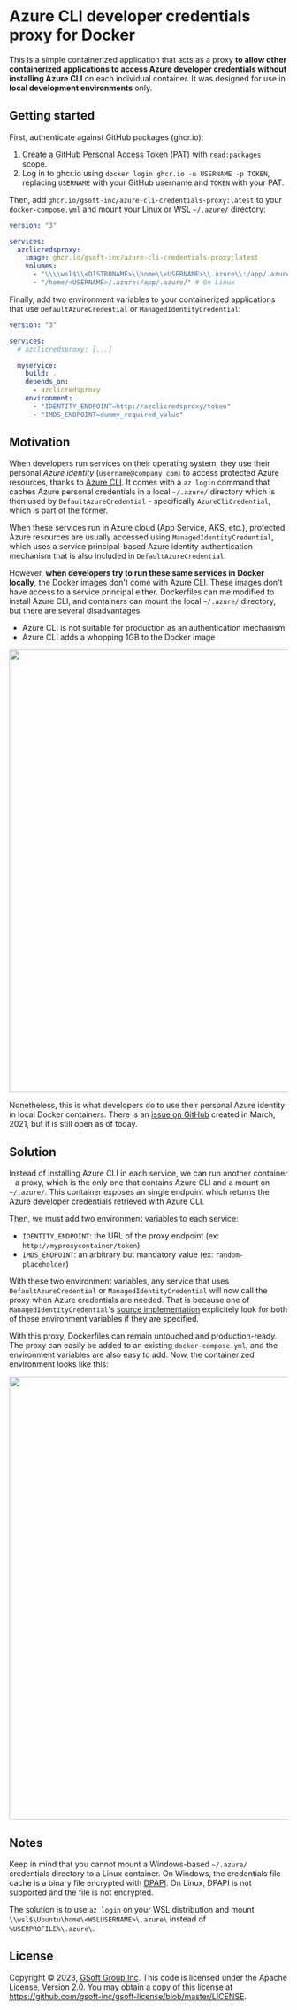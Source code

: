 # Azure CLI developer credentials proxy for Docker

This is a simple containerized application that acts as a proxy **to allow other containerized applications to access Azure developer credentials without installing Azure CLI** on each individual container. It was designed for use in **local development environments** only.


## Getting started

First, authenticate against GitHub packages (ghcr.io):

1. Create a GitHub Personal Access Token (PAT) with `read:packages` scope.
2. Log in to ghcr.io using `docker login ghcr.io -u USERNAME -p TOKEN`, replacing `USERNAME` with your GitHub username and `TOKEN` with your PAT.

Then, add `ghcr.io/gsoft-inc/azure-cli-credentials-proxy:latest` to your `docker-compose.yml` and mount your Linux or WSL `~/.azure/` directory:

```yaml
version: "3"

services:
  azclicredsproxy:
    image: ghcr.io/gsoft-inc/azure-cli-credentials-proxy:latest
    volumes:
      - "\\\\wsl$\\<DISTRONAME>\\home\\<USERNAME>\\.azure\\:/app/.azure/" # On Windows with WSL
      - "/home/<USERNAME>/.azure:/app/.azure/" # On Linux
```

Finally, add two environment variables to your containerized applications that use `DefaultAzureCredential` or `ManagedIdentityCredential`:

```yaml
version: "3"

services:
  # azclicredsproxy: [...]

  myservice:
    build: .
    depends_on:
      - azclicredsproxy
    environment:
      - "IDENTITY_ENDPOINT=http://azclicredsproxy/token"
      - "IMDS_ENDPOINT=dummy_required_value"
```


## Motivation

When developers run services on their operating system, they use their personal *Azure identity* (`username@company.com`) to access protected Azure resources, thanks to [Azure CLI](https://learn.microsoft.com/en-us/cli/azure/). It comes with a `az login` command that caches Azure personal credentials in a local `~/.azure/` directory which is then used by `DefaultAzureCredential` - specifically `AzureCliCredential`, which is part of the former.

When these services run in Azure cloud (App Service, AKS, etc.), protected Azure resources are usually accessed using `ManagedIdentityCredential`, which uses a service principal-based Azure identity authentication mechanism that is also included in `DefaultAzureCredential`.

However, **when developers try to run these same services in Docker locally**, the Docker images don't come with Azure CLI. These images don't have access to a service principal either. Dockerfiles can me modified to install Azure CLI, and containers can mount the local `~/.azure/` directory, but there are several disadvantages:

* Azure CLI is not suitable for production as an authentication mechanism
* Azure CLI adds a whopping 1GB to the Docker image

<img src="https://user-images.githubusercontent.com/14242083/224446793-33930f7f-03b6-4447-8c80-b3b241caba64.png" width="800" />

Nonetheless, this is what developers do to use their personal Azure identity in local Docker containers. There is an [issue on GitHub](https://github.com/Azure/azure-sdk-for-net/issues/19167) created in March, 2021, but it is still open as of today.


## Solution

Instead of installing Azure CLI in each service, we can run another container - a proxy, which is the only one that contains Azure CLI and a mount on `~/.azure/`. This container exposes an single endpoint which returns the Azure developer credentials retrieved with Azure CLI.

Then, we must add two environment variables to each service:
* `IDENTITY_ENDPOINT`: the URL of the proxy endpoint (ex: `http://myproxycontainer/token`)
* `IMDS_ENDPOINT`: an arbitrary but mandatory value (ex: `random-placeholder`)

With these two environment variables, any service that uses `DefaultAzureCredential` or `ManagedIdentityCredential` will now call the proxy when Azure credentials are needed. That is because one of `ManagedIdentityCredential`'s [source implementation](https://github.com/Azure/azure-sdk-for-net/blob/Azure.Identity_1.6.0/sdk/identity/Azure.Identity/src/AzureArcManagedIdentitySource.cs) explicitely look for both of these environment variables if they are specified.

With this proxy, Dockerfiles can remain untouched and production-ready. The proxy can easily be added to an existing `docker-compose.yml`, and the environment variables are also easy to add. Now, the containerized environment looks like this:

<img src="https://user-images.githubusercontent.com/14242083/224446855-35880df8-1ccd-42df-b226-5afa7b93caa6.png" width="800" />


## Notes

Keep in mind that you cannot mount a Windows-based `~/.azure/` credentials directory to a Linux container. On Windows, the credentials file cache is a binary file encrypted with [DPAPI](https://learn.microsoft.com/en-us/dotnet/standard/security/how-to-use-data-protection). On Linux, DPAPI is not supported and the file is not encrypted.

The solution is to use `az login` on your WSL distribution and mount `\\wsl$\Ubuntu\home\<WSLUSERNAME>\.azure\` instead of `%USERPROFILE%\.azure\`.


## License

Copyright © 2023, [GSoft Group Inc](https://www.gsoft.com/). This code is licensed under the Apache License, Version 2.0. You may obtain a copy of this license at https://github.com/gsoft-inc/gsoft-license/blob/master/LICENSE.
